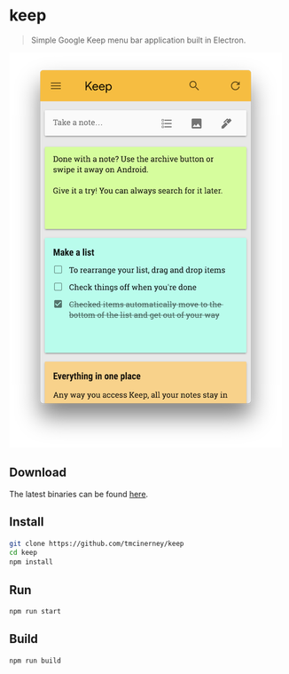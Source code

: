 # keep
> Simple Google Keep menu bar application built in Electron.

![Keep App](screenshot.png)

## Download
The latest binaries can be found [here](https://github.com/tmcinerney/keep/releases).

## Install
```sh
git clone https://github.com/tmcinerney/keep
cd keep
npm install
```

## Run
```sh
npm run start
```

## Build
```sh
npm run build
```
